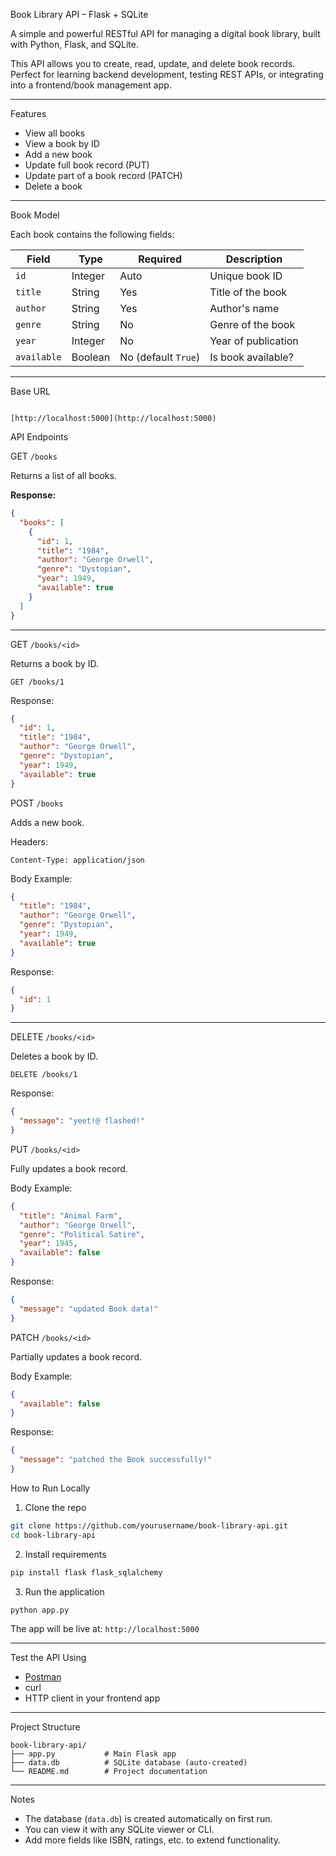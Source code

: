 Book Library API – Flask + SQLite

A simple and powerful RESTful API for managing a digital book library, built with Python, Flask, and SQLite.

This API allows you to create, read, update, and delete book records.  
Perfect for learning backend development, testing REST APIs, or integrating into a frontend/book management app.

---
 Features

-  View all books
-  View a book by ID
-  Add a new book
-  Update full book record (PUT)
-  Update part of a book record (PATCH)
-  Delete a book

---

Book Model

Each book contains the following fields:

| Field     | Type     | Required | Description              |
|-----------|----------|----------|--------------------------|
| `id`      | Integer  | Auto     | Unique book ID           |
| `title`   | String   | Yes      | Title of the book        |
| `author`  | String   | Yes      | Author's name            |
| `genre`   | String   | No       | Genre of the book        |
| `year`    | Integer  | No       | Year of publication      |
| `available` | Boolean | No (default `True`) | Is book available? |

---

Base URL

```

[http://localhost:5000](http://localhost:5000)

````


 API Endpoints

GET `/books`

Returns a list of all books.

**Response:**
```json
{
  "books": [
    {
      "id": 1,
      "title": "1984",
      "author": "George Orwell",
      "genre": "Dystopian",
      "year": 1949,
      "available": true
    }
  ]
}
````

---

 GET `/books/<id>`

Returns a book by ID.

```http
GET /books/1
```

Response:

```json
{
  "id": 1,
  "title": "1984",
  "author": "George Orwell",
  "genre": "Dystopian",
  "year": 1949,
  "available": true
}
```


POST `/books`

Adds a new book.

Headers:

```
Content-Type: application/json
```

Body Example:

```json
{
  "title": "1984",
  "author": "George Orwell",
  "genre": "Dystopian",
  "year": 1949,
  "available": true
}
```

Response:

```json
{
  "id": 1
}
```

---

 DELETE `/books/<id>`

Deletes a book by ID.

```http
DELETE /books/1
```

Response:

```json
{
  "message": "yeet!@ flashed!"
}
```



 PUT `/books/<id>`

Fully updates a book record.

Body Example:

```json
{
  "title": "Animal Farm",
  "author": "George Orwell",
  "genre": "Political Satire",
  "year": 1945,
  "available": false
}
```

Response:

```json
{
  "message": "updated Book data!"
}
```



PATCH `/books/<id>`

Partially updates a book record.

Body Example:

```json
{
  "available": false
}
```

Response:

```json
{
  "message": "patched the Book successfully!"
}
```


 How to Run Locally

1. Clone the repo

```bash
git clone https://github.com/yourusername/book-library-api.git
cd book-library-api
```

 2. Install requirements

```bash
pip install flask flask_sqlalchemy
```

3. Run the application

```bash
python app.py
```

The app will be live at:
`http://localhost:5000`

---

 Test the API Using

* [Postman](https://www.postman.com/)
* curl
* HTTP client in your frontend app

---

 Project Structure

```
book-library-api/
├── app.py           # Main Flask app
├── data.db          # SQLite database (auto-created)
└── README.md        # Project documentation
```

---

 Notes

* The database (`data.db`) is created automatically on first run.
* You can view it with any SQLite viewer or CLI.
* Add more fields like ISBN, ratings, etc. to extend functionality.



